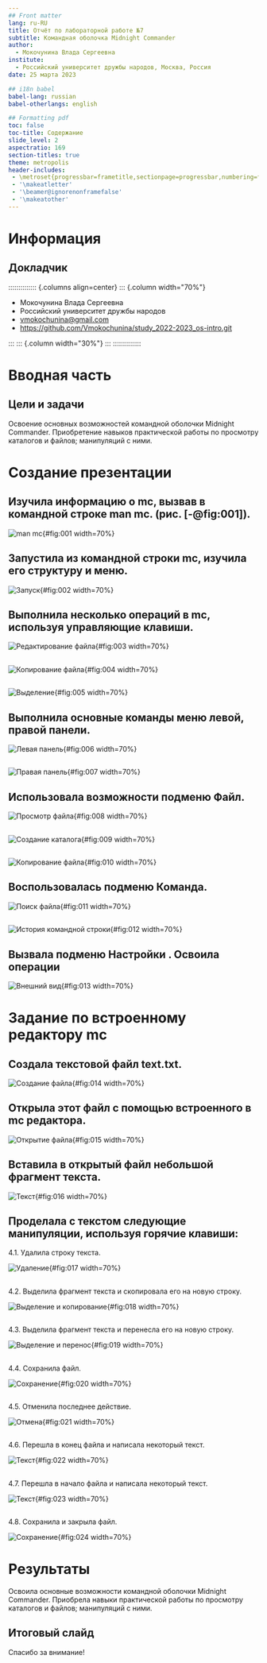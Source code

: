 ```yaml
---
## Front matter
lang: ru-RU
title: Отчёт по лабораторной работе №7
subtitle: Командная оболочка Midnight Commander
author:
  - Мокочунина Влада Сергеевна
institute:
  - Российский университет дружбы народов, Москва, Россия
date: 25 марта 2023

## i18n babel
babel-lang: russian
babel-otherlangs: english

## Formatting pdf
toc: false
toc-title: Содержание
slide_level: 2
aspectratio: 169
section-titles: true
theme: metropolis
header-includes:
 - \metroset{progressbar=frametitle,sectionpage=progressbar,numbering=fraction}
 - '\makeatletter'
 - '\beamer@ignorenonframefalse'
 - '\makeatother'
---
```


# Информация

## Докладчик

:::::::::::::: {.columns align=center}
::: {.column width="70%"}

  * Мокочунина Влада Сергеевна
  * Российский университет дружбы народов
  * [vmokochunina@gmail.com](mailto:vmokochunina@gmail.com)
  * <https://github.com/Vmokochunina/study_2022-2023_os-intro.git>

:::
::: {.column width="30%"}
:::
::::::::::::::

# Вводная часть

## Цели и задачи

Освоение основных возможностей командной оболочки Midnight Commander. Приобретение навыков практической работы по просмотру каталогов и файлов; манипуляций с ними.

# Создание презентации

## Изучила информацию о mc, вызвав в командной строке man mc. (рис. [-@fig:001]).

![man mc](image/1.png){#fig:001 width=70%}

## Запустила из командной строки mc, изучила его структуру и меню.

![Запуск](image/2.png){#fig:002 width=70%}

## Выполнила несколько операций в mc, используя управляющие клавиши.

![Редактирование файла](image/3.png){#fig:003 width=70%}

##

![Копирование файла](image/4.png){#fig:004 width=70%}

##

![Выделение](image/5.png){#fig:005 width=70%}

## Выполнила основные команды меню левой, правой панели. 

![Левая панель](image/6.png){#fig:006 width=70%}

##

![Правая панель](image/7.png){#fig:007 width=70%}

## Использовала возможности подменю Файл.

![Просмотр файла](image/8.png){#fig:008 width=70%}

##

![Создание каталога](image/9.png){#fig:009 width=70%}

##

![Копирование файла](image/10.png){#fig:010 width=70%}

## Воспользовалась подменю Команда.

![Поиск файла](image/11.png){#fig:011 width=70%}

##

![История командной строки](image/12.png){#fig:012 width=70%}

## Вызвала подменю Настройки . Освоила операции

![Внешний вид](image/13.png){#fig:013 width=70%}

# Задание по встроенному редактору mc

## Создала текстовой файл text.txt.

![Создание файла](image/14.png){#fig:014 width=70%}

## Открыла этот файл с помощью встроенного в mc редактора.

![Открытие файла](image/15.png){#fig:015 width=70%}

## Вставила в открытый файл небольшой фрагмент текста.

![Текст](image/16.png){#fig:016 width=70%}

## Проделала с текстом следующие манипуляции, используя горячие клавиши:
4.1. Удалила строку текста.

![Удаление](image/17.png){#fig:017 width=70%}

##

4.2. Выделила фрагмент текста и скопировала его на новую строку.

![Выделение и копирование](image/18.png){#fig:018 width=70%}

##

4.3. Выделила фрагмент текста и перенесла его на новую строку.

![Выделение и перенос](image/19.png){#fig:019 width=70%}

##

4.4. Сохранила файл.

![Сохранение](image/20.png){#fig:020 width=70%}

##

4.5. Отменила последнее действие.

![Отмена](image/21.png){#fig:021 width=70%}

##

4.6. Перешла в конец файла и написала некоторый текст.

![Текст](image/22.png){#fig:022 width=70%}

##

4.7. Перешла в начало файла и написала некоторый текст.

![Текст](image/23.png){#fig:023 width=70%}

##

4.8. Сохранила и закрыла файл.

![Сохранение](image/24.png){#fig:024 width=70%}

# Результаты

Освоила основные возможности командной оболочки Midnight Commander. Приобрела навыки практической работы по просмотру каталогов и файлов; манипуляций с ними.

## Итоговый слайд

Спасибо за внимание!

